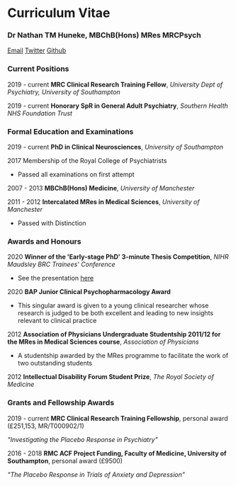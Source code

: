 # Curriculum Vitae

### Dr Nathan TM Huneke, MBChB(Hons) MRes MRCPsych

[Email](n.huneke@soton.ac.uk)
[Twitter](https://twitter.com/nathanhuneke)
[Github](https://github.com/nhuneke)

### Current Positions 
2019 - current **MRC Clinical Research Training Fellow**, *University Dept of Psychiatry, University of Southampton*

2019 - current **Honorary SpR in General Adult Psychiatry**, *Southern Health NHS Foundation Trust*

### Formal Education and Examinations

2019 - current **PhD in Clinical Neurosciences**, *University of Southampton*

2017 Membership of the Royal College of Psychiatrists
- Passed all examinations on first attempt

2007 - 2013 **MBChB(Hons) Medicine**, *University of Manchester*

2011 - 2012 **Intercalated MRes in Medical Sciences**, *University of Manchester*
- Passed with Distinction

### Awards and Honours

2020 **Winner of the 'Early-stage PhD' 3-minute Thesis Competition**, *NIHR Maudsley BRC Trainees' Conference*
- See the presentation [here](https://www.maudsleybrc.nihr.ac.uk/training/trainees-conference-2020/)

2020 **BAP Junior Clinical Psychopharmacology Award**
- This singular award is given to a young clinical researcher whose research is judged to be both excellent and leading to new insights relevant to clinical practice

2012 **Association of Physicians Undergraduate Studentship 2011/12 for the MRes in Medical Sciences course**, *Association of Physicians*
- A studentship awarded by the MRes programme to facilitate the work of two outstanding students

2012 **Intellectual Disability Forum Student Prize**, *The Royal Society of Medicine*

### Grants and Fellowship Awards

2019 - current **MRC Clinical Research Training Fellowship**, personal award (£251,153, MR/T000902/1)

*"Investigating the Placebo Response in Psychiatry"*

2016 - 2018 **RMC ACF Project Funding, Faculty of Medicine, University of Southampton**, personal award (£9500)

*"The Placebo Response in Trials of Anxiety and Depression"*


